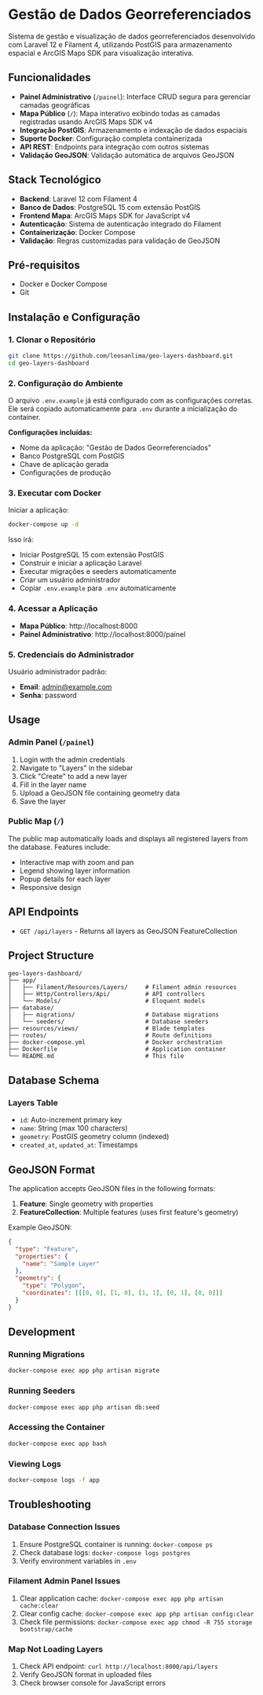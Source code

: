 # Gestão de Dados Georreferenciados

Sistema de gestão e visualização de dados georreferenciados desenvolvido com Laravel 12 e Filament 4, utilizando PostGIS para armazenamento espacial e ArcGIS Maps SDK para visualização interativa.

## Funcionalidades

- **Painel Administrativo** (`/painel`): Interface CRUD segura para gerenciar camadas geográficas
- **Mapa Público** (`/`): Mapa interativo exibindo todas as camadas registradas usando ArcGIS Maps SDK v4
- **Integração PostGIS**: Armazenamento e indexação de dados espaciais
- **Suporte Docker**: Configuração completa containerizada
- **API REST**: Endpoints para integração com outros sistemas
- **Validação GeoJSON**: Validação automática de arquivos GeoJSON

## Stack Tecnológico

- **Backend**: Laravel 12 com Filament 4
- **Banco de Dados**: PostgreSQL 15 com extensão PostGIS
- **Frontend Mapa**: ArcGIS Maps SDK for JavaScript v4
- **Autenticação**: Sistema de autenticação integrado do Filament
- **Containerização**: Docker Compose
- **Validação**: Regras customizadas para validação de GeoJSON

## Pré-requisitos

- Docker e Docker Compose
- Git

## Instalação e Configuração

### 1. Clonar o Repositório

```bash
git clone https://github.com/leosanlima/geo-layers-dashboard.git
cd geo-layers-dashboard
```

### 2. Configuração do Ambiente

O arquivo `.env.example` já está configurado com as configurações corretas. Ele será copiado automaticamente para `.env` durante a inicialização do container.

**Configurações incluídas:**
- Nome da aplicação: "Gestão de Dados Georreferenciados"
- Banco PostgreSQL com PostGIS
- Chave de aplicação gerada
- Configurações de produção

### 3. Executar com Docker

Iniciar a aplicação:

```bash
docker-compose up -d
```

Isso irá:
- Iniciar PostgreSQL 15 com extensão PostGIS
- Construir e iniciar a aplicação Laravel
- Executar migrações e seeders automaticamente
- Criar um usuário administrador
- Copiar `.env.example` para `.env` automaticamente

### 4. Acessar a Aplicação

- **Mapa Público**: http://localhost:8000
- **Painel Administrativo**: http://localhost:8000/painel

### 5. Credenciais do Administrador

Usuário administrador padrão:
- **Email**: admin@example.com
- **Senha**: password

## Usage

### Admin Panel (`/painel`)

1. Login with the admin credentials
2. Navigate to "Layers" in the sidebar
3. Click "Create" to add a new layer
4. Fill in the layer name
5. Upload a GeoJSON file containing geometry data
6. Save the layer

### Public Map (`/`)

The public map automatically loads and displays all registered layers from the database. Features include:

- Interactive map with zoom and pan
- Legend showing layer information
- Popup details for each layer
- Responsive design

## API Endpoints

- `GET /api/layers` - Returns all layers as GeoJSON FeatureCollection

## Project Structure

```
geo-layers-dashboard/
├── app/
│   ├── Filament/Resources/Layers/     # Filament admin resources
│   ├── Http/Controllers/Api/          # API controllers
│   └── Models/                        # Eloquent models
├── database/
│   ├── migrations/                    # Database migrations
│   └── seeders/                       # Database seeders
├── resources/views/                   # Blade templates
├── routes/                            # Route definitions
├── docker-compose.yml                 # Docker orchestration
├── Dockerfile                         # Application container
└── README.md                          # This file
```

## Database Schema

### Layers Table

- `id`: Auto-increment primary key
- `name`: String (max 100 characters)
- `geometry`: PostGIS geometry column (indexed)
- `created_at`, `updated_at`: Timestamps

## GeoJSON Format

The application accepts GeoJSON files in the following formats:

1. **Feature**: Single geometry with properties
2. **FeatureCollection**: Multiple features (uses first feature's geometry)

Example GeoJSON:

```json
{
  "type": "Feature",
  "properties": {
    "name": "Sample Layer"
  },
  "geometry": {
    "type": "Polygon",
    "coordinates": [[[0, 0], [1, 0], [1, 1], [0, 1], [0, 0]]]
  }
}
```

## Development

### Running Migrations

```bash
docker-compose exec app php artisan migrate
```

### Running Seeders

```bash
docker-compose exec app php artisan db:seed
```

### Accessing the Container

```bash
docker-compose exec app bash
```

### Viewing Logs

```bash
docker-compose logs -f app
```

## Troubleshooting

### Database Connection Issues

1. Ensure PostgreSQL container is running: `docker-compose ps`
2. Check database logs: `docker-compose logs postgres`
3. Verify environment variables in `.env`

### Filament Admin Panel Issues

1. Clear application cache: `docker-compose exec app php artisan cache:clear`
2. Clear config cache: `docker-compose exec app php artisan config:clear`
3. Check file permissions: `docker-compose exec app chmod -R 755 storage bootstrap/cache`

### Map Not Loading Layers

1. Check API endpoint: `curl http://localhost:8000/api/layers`
2. Verify GeoJSON format in uploaded files
3. Check browser console for JavaScript errors


